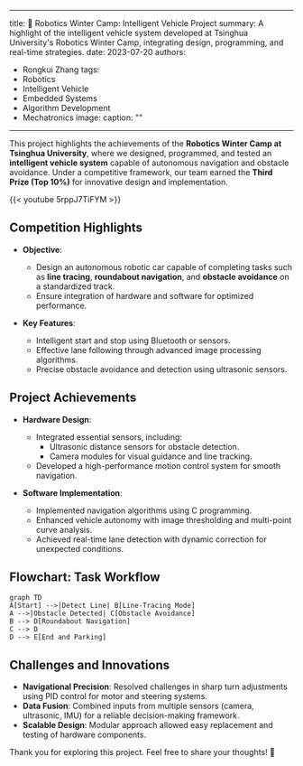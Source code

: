 
---
title: 🚗 Robotics Winter Camp: Intelligent Vehicle Project
summary: A highlight of the intelligent vehicle system developed at Tsinghua University's Robotics Winter Camp, integrating design, programming, and real-time strategies.
date: 2023-07-20
authors:
  - Rongkui Zhang
tags:
  - Robotics
  - Intelligent Vehicle
  - Embedded Systems
  - Algorithm Development
  - Mechatronics
image:
  caption: ""
---


This project highlights the achievements of the **Robotics Winter Camp at Tsinghua University**, where we designed, programmed, and tested an **intelligent vehicle system** capable of autonomous navigation and obstacle avoidance. Under a competitive framework, our team earned the **Third Prize (Top 10%)** for innovative design and implementation.

{{< youtube 5rppJ7TiFYM >}}


## Competition Highlights

- **Objective**:
  - Design an autonomous robotic car capable of completing tasks such as **line tracing**, **roundabout navigation**, and **obstacle avoidance** on a standardized track.
  - Ensure integration of hardware and software for optimized performance.

- **Key Features**:
  - Intelligent start and stop using Bluetooth or sensors.
  - Effective lane following through advanced image processing algorithms.
  - Precise obstacle avoidance and detection using ultrasonic sensors.

## Project Achievements

- **Hardware Design**:
  - Integrated essential sensors, including:
    - Ultrasonic distance sensors for obstacle detection.
    - Camera modules for visual guidance and line tracking.
  - Developed a high-performance motion control system for smooth navigation.

- **Software Implementation**:
  - Implemented navigation algorithms using C programming.
  - Enhanced vehicle autonomy with image thresholding and multi-point curve analysis.
  - Achieved real-time lane detection with dynamic correction for unexpected conditions.

## Flowchart: Task Workflow

```mermaid
graph TD
A[Start] -->|Detect Line| B[Line-Tracing Mode]
A -->|Obstacle Detected| C[Obstacle Avoidance]
B --> D[Roundabout Navigation]
C --> D
D --> E[End and Parking]
```

## Challenges and Innovations

- **Navigational Precision**: Resolved challenges in sharp turn adjustments using PID control for motor and steering systems.
- **Data Fusion**: Combined inputs from multiple sensors (camera, ultrasonic, IMU) for a reliable decision-making framework.
- **Scalable Design**: Modular approach allowed easy replacement and testing of hardware components.


Thank you for exploring this project. Feel free to share your thoughts! 🙌

